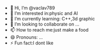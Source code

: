 - 👋 Hi, I’m @vaclav789
- 👀 I’m interested in:physic and AI
- 🌱 I’m currently learning: C++,3d graphic
- 💞️ I’m looking to collaborate on ...
- 📫 How to reach me:just make a food
- 😄 Pronouns: ...
- ⚡ Fun fact:I dont like

<!---
vaclav789/vaclav789 is a ✨ special ✨ repository because its `README.md` (this file) appears on your GitHub profile.
You can click the Preview link to take a look at your changes.
--->

